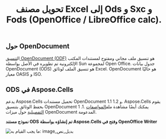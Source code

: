 ﻿---
title: تحويل مصنف Excel إلى Ods و Sxc و Fods (OpenOffice / LibreOffice calc).
linktitle: أود
type: docs
weight: 20
url: /ar/java/opendocument-ods/
---
## **حول OpenDocument**

 ال[تنسيق OpenDocument (ODF)](https://en.wikipedia.org/wiki/OpenDocument) هو تنسيق ملف مجاني ومفتوح لمستندات المكتب الإلكترونية تم تطويره في الأصل بواسطة Sun لمجموعة Open Office. جدول بيانات OpenDocument (ODS) هو تنسيق الملف لوثائق Excel. OpenDocument هو حاليًا معيار OASIS و ISO.

## **ODS في Aspose.Cells**

 يدعم Aspose.Cells تحميل مستندات OpenDocument 1.1 و 1.2. Aspose.Cells يقوم بحفظ الوثائق بتنسيق OpenDocument 1 .1. يمكنك أيضًا مشاهدة ملف[المواصفات التفصيلية](/cells/ar/java/opendocument-ods/) حول ميزات OpenDocument المدعومة.

**نموذج مستند ODS تم إنشاؤه بواسطة Aspose.Cells وفتح في OpenOffice Writer** 

![ما يجب القيام به: image_بديل_نص](opendocument-ods_1.png)
